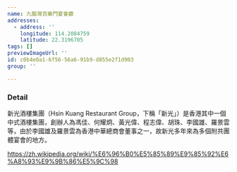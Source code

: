```yaml
---
name: 九龍灣百樂門宴會廳
addresses:
  - address: ''
    longitude: 114.2084759
    latitude: 22.3196705
tags: []
previewImageUrl: ''
id: c0b4e0a1-6f56-56a6-91b9-d855e2f1d903
group: ''

---
```

### Detail
新光酒樓集團（Hsin Kuang Restaurant Group，下稱「新光」）是香港其中一個中式酒樓集團，創辦人為馮佳、何耀炯、黃光偉、程志偉、胡珠、李國雄、羅景雲等，由於李國雄及羅景雲為香港中華總商會董事之一，故新光多年來為多個附共團體宴會的地方。

https://zh.wikipedia.org/wiki/%E6%96%B0%E5%85%89%E9%85%92%E6%A8%93%E9%9B%86%E5%9C%98
